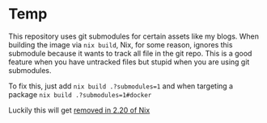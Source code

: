 # Temp



This repository uses git submodules for certain assets like my blogs. When building the image via `nix build`, Nix, for some reason, ignores this submodule because it wants to track all file in the git repo. This is a good feature when you have untracked files but stupid when you are using git submodules.

To fix this, just add `nix build .?submodules=1` and when targeting a package `nix build .?submodules=1#docker`

Luckily this will get [removed in 2.20 of Nix](https://github.com/NixOS/nix/pull/7862#issuecomment-1908577578)
